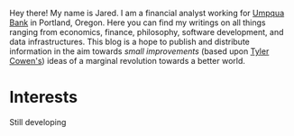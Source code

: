 Hey there! My name is Jared. I am a financial analyst working for [Umpqua Bank](https://www.umpquabank.com/) in Portland, Oregon. Here you can find my writings on all things ranging from economics, finance, philosophy, software development, and data infrastructures. This blog is a hope to publish and distribute information in the aim towards _small improvements_ (based upon [Tyler Cowen's](https://marginalrevolution.com/)) ideas of a marginal revolution towards a better world.

# Interests
Still developing